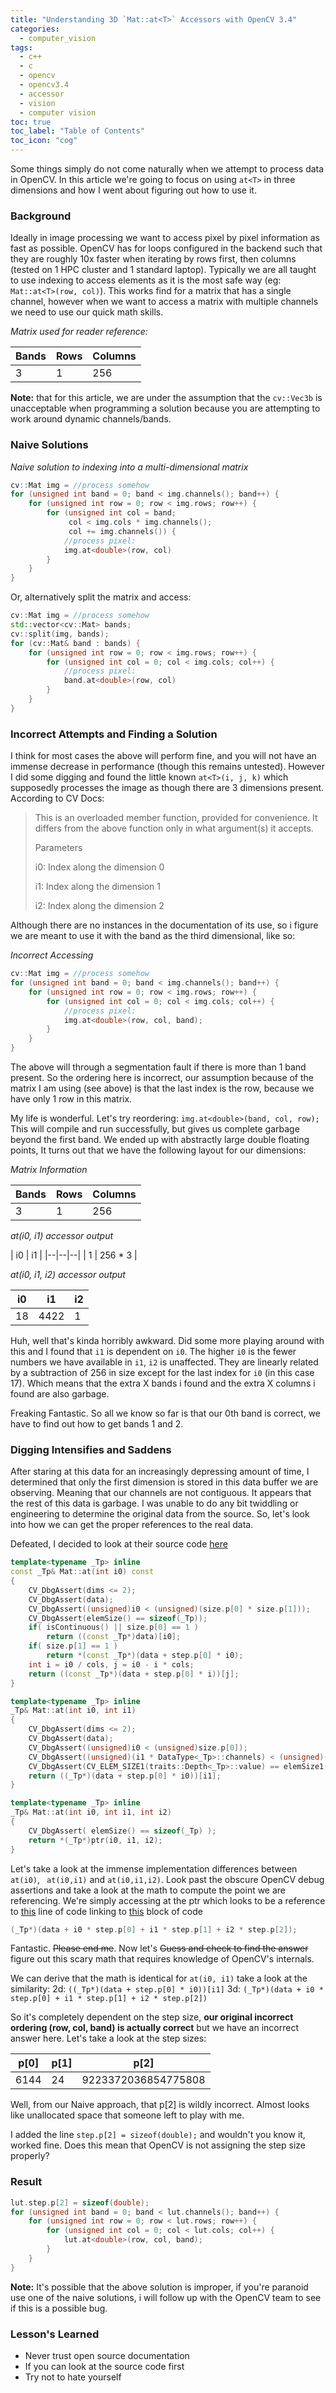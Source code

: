 ```yaml
---
title: "Understanding 3D `Mat::at<T>` Accessors with OpenCV 3.4"
categories:
  - computer_vision
tags:
  - c++
  - c
  - opencv
  - opencv3.4
  - accessor
  - vision
  - computer vision
toc: true
toc_label: "Table of Contents"
toc_icon: "cog"
---
```

Some things simply do not come naturally when we attempt to process data in OpenCV. In this article we're going to focus on using `at<T>` in three dimensions and how I went about figuring out how to use it.

### Background
Ideally in image processing we want to access pixel by pixel information as fast as possible. OpenCV has for loops configured in the backend such that they are roughly 10x faster when iterating by rows first, then columns (tested on 1 HPC cluster and 1 standard laptop). Typically we are all taught to use indexing to access elements as it is the most safe way (eg: `Mat::at<T>(row, col)`). This works find for a matrix that has a single channel, however when we want to access a matrix with multiple channels we need to use our quick math skills.

_Matrix used for reader reference:_

| Bands | Rows  | Columns |
|--|--|--|
| 3 | 1 | 256 |


**Note:** that for this article, we are under the assumption that the `cv::Vec3b` is unacceptable when programming a solution because you are attempting to work around dynamic channels/bands.

### Naive Solutions
_Naive solution to indexing into a multi-dimensional matrix_
```c++
cv::Mat img = //process somehow
for (unsigned int band = 0; band < img.channels(); band++) {
	for (unsigned int row = 0; row < img.rows; row++) {
		for (unsigned int col = band;
			 col < img.cols * img.channels();
			 col += img.channels()) {
			//process pixel:
			img.at<double>(row, col)
		}
	}
}
```
Or, alternatively split the matrix and access:
```c++
cv::Mat img = //process somehow
std::vector<cv::Mat> bands;
cv::split(img, bands);
for (cv::Mat& band : bands) {
	for (unsigned int row = 0; row < img.rows; row++) {
		for (unsigned int col = 0; col < img.cols; col++) {
			//process pixel:
			band.at<double>(row, col)
		}
	}
}
```

### Incorrect Attempts and Finding a Solution
I think for most cases the above will perform fine, and you will not have an immense decrease in performance (though this remains untested). However I did some digging and found the little known `at<T>(i, j, k)` which supposedly processes the image as though there are 3 dimensions present. According to CV Docs:

> This is an overloaded member function, provided for convenience. It differs from the above function only in what argument(s) it accepts.
>
>Parameters
>
>i0: Index along the dimension 0
>
>i1: Index along the dimension 1
>
>i2: Index along the dimension 2
>
Although there are no instances in the documentation of its use, so i figure we are meant to use it with the band as the third dimensional, like so:

_Incorrect Accessing_

```c++
cv::Mat img = //process somehow
for (unsigned int band = 0; band < img.channels(); band++) {
	for (unsigned int row = 0; row < img.rows; row++) {
		for (unsigned int col = 0; col < img.cols; col++) {
			//process pixel:
			img.at<double>(row, col, band);
		}
	}
}
```

The above will through a segmentation fault if there is more than 1 band present. So the ordering here is incorrect, our assumption because of the matrix I am using (see above) is that the last index is the row, because we have only 1 row in this matrix. 

My life is wonderful. Let's try reordering: `img.at<double>(band, col, row);` This will compile and run successfully, but gives us complete garbage beyond the first band. We ended up with abstractly large double floating points, It turns out that we have the following layout for our dimensions:

_Matrix Information_

| Bands | Rows  | Columns |
|--|--|--|
| 3 | 1 | 256 |

_at(i0, i1) accessor output_

| i0 | i1  |
|--|--|--|
| 1 | 256 * 3 |

_at(i0, i1, i2) accessor output_

| i0 | i1  | i2 |
|--|--|--|
| 18 | 4422 | 1 |

Huh, well that's kinda horribly awkward. Did some more playing around with this and I found that `i1` is dependent on `i0`. The higher `i0` is the fewer numbers we have available in `i1`, `i2` is unaffected. They are linearly related by a subtraction of 256 in size except for the last index for `i0` (in this case 17). Which means that the extra X bands i found and the extra X columns i found are also garbage.

Freaking Fantastic. So all we know so far is that our 0th band is correct, we have to find out how to get bands 1 and 2.  
### Digging Intensifies and Saddens
After staring at this data for an increasingly depressing amount of time, I determined that only the first dimension is stored in this data buffer we are observing. Meaning that our channels are not contiguous. It appears that the rest of this data is garbage. I was unable to do any bit twiddling or engineering to determine the original data from the source. So, let's look into how we can get the proper references to the real data.

Defeated, I decided to look at their source code [here](https://github.com/opencv/opencv/blob/379ea15d1664a37a2f8851ce00e5feb8ce5b8d8d/modules/core/include/opencv2/core/mat.inl.hpp#L1175-L1180)
```c++
template<typename _Tp> inline
const _Tp& Mat::at(int i0) const
{
    CV_DbgAssert(dims <= 2);
    CV_DbgAssert(data);
    CV_DbgAssert((unsigned)i0 < (unsigned)(size.p[0] * size.p[1]));
    CV_DbgAssert(elemSize() == sizeof(_Tp));
    if( isContinuous() || size.p[0] == 1 )
        return ((const _Tp*)data)[i0];
    if( size.p[1] == 1 )
        return *(const _Tp*)(data + step.p[0] * i0);
    int i = i0 / cols, j = i0 - i * cols;
    return ((const _Tp*)(data + step.p[0] * i))[j];
}

template<typename _Tp> inline
_Tp& Mat::at(int i0, int i1)
{
    CV_DbgAssert(dims <= 2);
    CV_DbgAssert(data);
    CV_DbgAssert((unsigned)i0 < (unsigned)size.p[0]);
    CV_DbgAssert((unsigned)(i1 * DataType<_Tp>::channels) < (unsigned)(size.p[1] * channels()));
    CV_DbgAssert(CV_ELEM_SIZE1(traits::Depth<_Tp>::value) == elemSize1());
    return ((_Tp*)(data + step.p[0] * i0))[i1];
}

template<typename _Tp> inline
_Tp& Mat::at(int i0, int i1, int i2)
{
    CV_DbgAssert( elemSize() == sizeof(_Tp) );
    return *(_Tp*)ptr(i0, i1, i2);
}
```

Let's take a look at the immense implementation differences between `at(i0)`, ` at(i0,i1)` and `at(i0,i1,i2)`. Look past the obscure OpenCV debug assertions and take a look at the math to compute the point we are referencing. We're simply accessing at the ptr which looks to be a reference to [this](https://github.com/opencv/opencv/blob/66f3c1ae79030ab3cd36add4246a97f92920af84/modules/core/include/opencv2/core/mat.hpp#L2811-L2812) line of code linking to [this](https://github.com/opencv/opencv/blob/379ea15d1664a37a2f8851ce00e5feb8ce5b8d8d/modules/core/include/opencv2/core/mat.inl.hpp#L1002-L1010) block of code
```c++
(_Tp*)(data + i0 * step.p[0] + i1 * step.p[1] + i2 * step.p[2]);
```
Fantastic. ~~Please end me~~. Now let's  ~~Guess and check to find the answer~~ figure out this scary math that requires knowledge of OpenCV's internals.

We can derive that the math is identical for `at(i0, i1)` take a look at the similarity:
2d: `((_Tp*)(data + step.p[0] * i0))[i1]`
3d: `(_Tp*)(data + i0 * step.p[0] + i1 * step.p[1] + i2 * step.p[2])`

So it's completely dependent on the step size, **our original incorrect ordering (row, col, band) is actually correct** but we have an incorrect answer here. Let's take a look at the step sizes:

| p[0] | p[1] | p[2] |
|--|--|--|
| 6144 | 24 | 9223372036854775808 |

Well, from our Naive approach, that p[2] is wildly incorrect. Almost looks like unallocated space that someone left to play with me.

I added the line `step.p[2] = sizeof(double);` and wouldn't you know it, worked fine. Does this mean that OpenCV is not assigning the step size properly?

### Result
```c++
lut.step.p[2] = sizeof(double);  
for (unsigned int band = 0; band < lut.channels(); band++) {  
    for (unsigned int row = 0; row < lut.rows; row++) {  
        for (unsigned int col = 0; col < lut.cols; col++) {  
            lut.at<double>(row, col, band);  
        }  
    }  
}
```
**Note:** It's possible that the above solution is improper, if you're paranoid use one of the naive solutions, i will follow up with the OpenCV team to see if this is a possible bug.

### Lesson's Learned

* Never trust open source documentation
* If you can look at the source code first
* Try not to hate yourself


